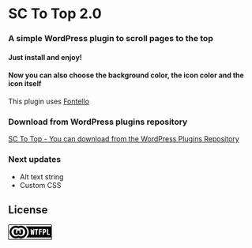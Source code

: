 # SC To Top 2.0

### A simple WordPress plugin to scroll pages to the top

#### Just install and enjoy!

#### Now you can also choose the background color, the icon color and the icon itself

This plugin uses [Fontello](http://fontello.com/)

### Download from WordPress plugins repository
[SC To Top - You can download from the WordPress Plugins Repository](https://wordpress.org/plugins/sc-to-top/)

### Next updates
* Alt text string
* Custom CSS

## License
[![WTFPL](wtfpl-badge.png "WTFPL")](https://github.com/republicainterativa/SC-To-Top/blob/master/LICENSE)